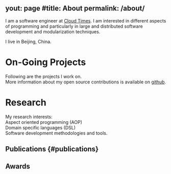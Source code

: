 yout: page
#title: About
permalink: /about/
---

I am a software engineer at [Cloud Times](http://www.cloud-times.com/). I am interested in different aspects of programming and particularly in large and distributed software development and modularization techniques.

I live in Beijing, China.

# On-Going Projects
Following are the projects I work on.  
More information about my open source contributions is available on [github](https://github.com/RoyinRolland/).

# Research

My research interests:  
Aspect oriented programming (AOP)  
Domain specific languages (DSL)  
Software development methodologies and tools.

## Publications {#publications}

## Awards


